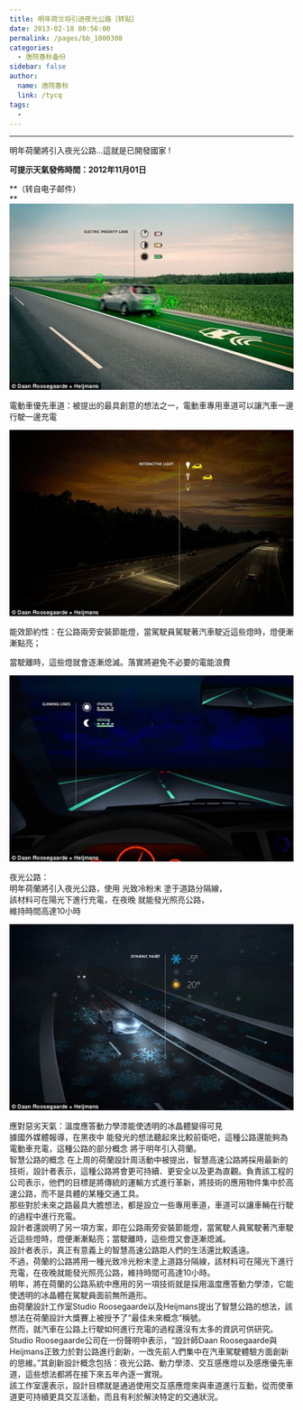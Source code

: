 ```yaml
---
title: 明年荷兰将引进夜光公路［转贴］
date: 2013-02-18 00:56:00
permalink: /pages/bb_1000308
categories: 
  - 唐院春秋备份
sidebar: false
author: 
  name: 唐院春秋
  link: /tycq
tags: 
  - 
---
```


* * *

  

明年荷蘭將引入夜光公路...這就是已開發國家 !  
  
**可提示天氣發佈時間：2012年11月01日**

**（转自电子邮件）  
**  
![](/pic/www.cma.gov.cn_2011xwzx_2011xqhbh_2011xdtxx_201211_W020121101531250650961.jpg)  
  
電動車優先車道：被提出的最具創意的想法之一，電動車專用車道可以讓汽車一邊行駛一邊充電  
  
![](/pic/www.cma.gov.cn_2011xwzx_2011xqhbh_2011xdtxx_201211_W020121101531250651097.jpg)  
  
能效節約性：在公路兩旁安裝節能燈，當駕駛員駕駛著汽車駛近這些燈時，燈便漸漸點亮；

當駛離時，這些燈就會逐漸熄滅。落實將避免不必要的電能浪費  
  
![](/pic/www.cma.gov.cn_2011xwzx_2011xqhbh_2011xdtxx_201211_W020121101531250650924.jpg)  
  
夜光公路：  
明年荷蘭將引入夜光公路，使用 光致冷粉末 塗于道路分隔線，  
該材料可在陽光下進行充電，在夜晚 就能發光照亮公路，  
維持時間高達10小時  
  
![](/pic/www.cma.gov.cn_2011xwzx_2011xqhbh_2011xdtxx_201211_W020121101531250660012.jpg)  

  
應對惡劣天氣：溫度應答動力學漆能使透明的冰晶體變得可見  
據國外媒體報導，在黑夜中 能發光的想法聽起來比較前衛吧，這種公路還能夠為電動車充電，這種公路的部分概念 將于明年引入荷蘭。  
智慧公路的概念
在上周的荷蘭設計周活動中被提出，智慧高速公路將採用最新的技術，設計者表示，這種公路將會更可持續、更安全以及更為直觀。負責該工程的公司表示，他們的目標是將傳統的運輸方式進行革新，將技術的應用物件集中於高速公路，而不是具體的某種交通工具。  
那些對於未來之路最具大膽想法，都是設立一些專用車道，車道可以讓車輛在行駛的過程中進行充電。  
設計者還說明了另一項方案，即在公路兩旁安裝節能燈，當駕駛人員駕駛著汽車駛近這些燈時，燈便漸漸點亮；當駛離時，這些燈又會逐漸熄滅。  
設計者表示，真正有意義上的智慧高速公路距人們的生活還比較遙遠。  
不過，荷蘭的公路將用一種光致冷光粉末塗上道路分隔線，該材料可在陽光下進行充電，在夜晚就能發光照亮公路，維持時間可高達10小時。  
明年，將在荷蘭的公路系統中應用的另一項技術就是採用溫度應答動力學漆，它能使透明的冰晶體在駕駛員面前無所遁形。  
由荷蘭設計工作室Studio Roosegaarde以及Heijmans提出了智慧公路的想法，該想法在荷蘭設計大獎賽上被授予了“最佳未來概念”稱號。  
然而，就汽車在公路上行駛如何進行充電的過程還沒有太多的資訊可供研究。Studio Roosegaarde公司在一份聲明中表示，“設計師Daan
Roosegaarde與Heijmans正致力於對公路進行創新，一改先前人們集中在汽車駕駛體驗方面創新的思維。”其創新設計概念包括：夜光公路、動力學漆、交互感應燈以及感應優先車道，這些想法都將在接下來五年內逐一實現。  
該工作室還表示，設計目標就是通過使用交互感應燈來與車道進行互動，從而使車道更可持續更具交互活動，而且有利於解決特定的交通狀況。